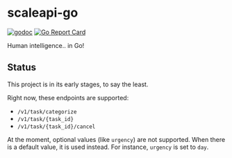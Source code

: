 # scaleapi-go
[![godoc](https://godoc.org/github.com/bvanrijn/scaleapi-go?status.svg)](http://godoc.org/github.com/bvanrijn/scaleapi-go) [![Go Report Card](https://goreportcard.com/badge/github.com/bvanrijn/scaleapi-go)](https://goreportcard.com/report/github.com/bvanrijn/scaleapi-go)

Human intelligence.. in Go!

## Status
This project is in its early stages, to say the least.

Right now, these endpoints are supported:

- `/v1/task/categorize`
- `/v1/task/{task_id}` 
- `/v1/task/{task_id}/cancel`

At the moment, optional values (like `urgency`) are not supported.
When there is a default value, it is used instead. For instance, `urgency` is set to `day`.
